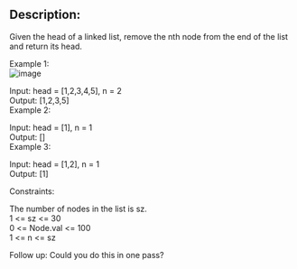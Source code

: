## Description:  
Given the head of a linked list, remove the nth node from the end of the list and return its head.  

Example 1:  
![image](https://user-images.githubusercontent.com/56119216/194750770-85b46fa4-f98c-4477-addc-2168b6a4ff6d.png)
  

Input: head = [1,2,3,4,5], n = 2  
Output: [1,2,3,5]  
Example 2:  

Input: head = [1], n = 1  
Output: []  
Example 3:  

Input: head = [1,2], n = 1  
Output: [1]    
 

Constraints:  

The number of nodes in the list is sz.  
1 <= sz <= 30  
0 <= Node.val <= 100  
1 <= n <= sz    
 

Follow up: Could you do this in one pass?  
